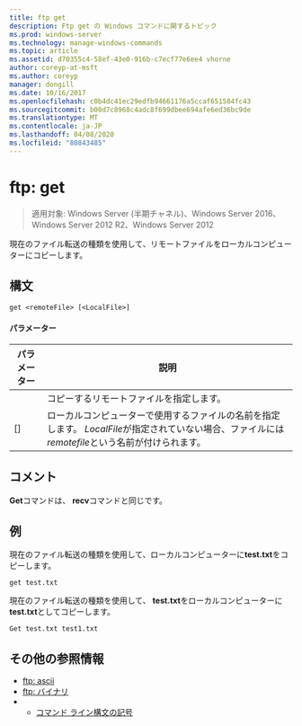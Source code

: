 ```yaml
---
title: ftp get
description: Ftp get の Windows コマンドに関するトピック
ms.prod: windows-server
ms.technology: manage-windows-commands
ms.topic: article
ms.assetid: d70355c4-58ef-43e0-916b-c7ecf77e6ee4 vhorne
author: coreyp-at-msft
ms.author: coreyp
manager: dongill
ms.date: 10/16/2017
ms.openlocfilehash: c0b4dc41ec29edfb94661176a5ccaf651584fc43
ms.sourcegitcommit: b00d7c8968c4adc8f699dbee694afe6ed36bc9de
ms.translationtype: MT
ms.contentlocale: ja-JP
ms.lasthandoff: 04/08/2020
ms.locfileid: "80843485"
---
```

# <a name="ftp-get"></a>ftp: get

>適用対象: Windows Server (半期チャネル)、Windows Server 2016、Windows Server 2012 R2、Windows Server 2012

現在のファイル転送の種類を使用して、リモートファイルをローカルコンピューターにコピーします。   
## <a name="syntax"></a>構文  
```  
get <remoteFile> [<LocalFile>]  
```  
#### <a name="parameters"></a>パラメーター  

|   パラメーター   |                                                              説明                                                               |
|---------------|----------------------------------------------------------------------------------------------------------------------------------------|
| <remoteFile>  |                                                   コピーするリモートファイルを指定します。                                                   |
| [<LocalFile>] | ローカルコンピューターで使用するファイルの名前を指定します。 *LocalFile*が指定されていない場合、ファイルには*remotefile*という名前が付けられます。 |

## <a name="remarks"></a>コメント  
**Get**コマンドは、 **recv**コマンドと同じです。  
## <a name="examples"></a><a name=BKMK_Examples></a>例  
現在のファイル転送の種類を使用して、ローカルコンピューターに**test.txt**をコピーします。  
```  
get test.txt  
```  
現在のファイル転送の種類を使用して、 **test.txt**をローカルコンピューターに**test.txt**としてコピーします。  
```  
Get test.txt test1.txt  
```  
## <a name="additional-references"></a>その他の参照情報  
-   [ftp: ascii](ftp-ascii.md)  
-   [ftp: バイナリ](ftp-binary.md)  
-   - [コマンド ライン構文の記号](command-line-syntax-key.md)  
